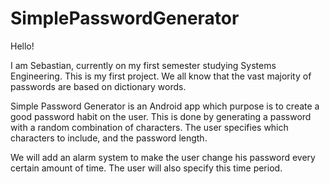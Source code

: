 # SimplePasswordGenerator

Hello!

I am Sebastian, currently on my first semester studying Systems Engineering. This is my first project. We all know that the vast majority of passwords are based on dictionary words.

Simple Password Generator is an Android app which purpose is to create a good password habit on the user. This is done by generating a password with a random combination of characters. The user specifies which characters to include, and the password length. 

We will add an alarm system to make the user change his password every certain amount of time. The user will also specify this time period.
